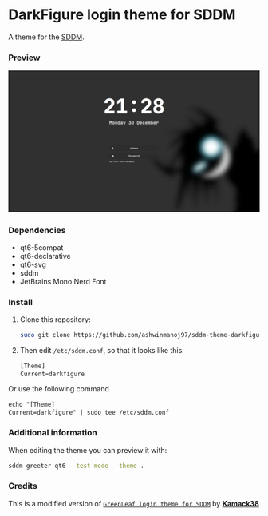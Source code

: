 # DarkFigure login theme for SDDM

A theme for the [SDDM](https://github.com/sddm/sddm).

### Preview

![Preview](./Previews/preview.png)

### Dependencies

- qt6-5compat
- qt6-declarative
- qt6-svg
- sddm
- JetBrains Mono Nerd Font


### Install

1. Clone this repository:

   ```sh
   sudo git clone https://github.com/ashwinmanoj97/sddm-theme-darkfigure.git /usr/share/sddm/themes/darkfigure
   ```

2. Then edit `/etc/sddm.conf`, so that it looks like this:

    ```
    [Theme]
    Current=darkfigure
    ```

Or use the following command

    echo "[Theme]
    Current=darkfigure" | sudo tee /etc/sddm.conf

### Additional information

When editing the theme you can preview it with:

```sh
sddm-greeter-qt6 --test-mode --theme .
```

### Credits

This is a modified version of [`GreenLeaf login theme for SDDM`](https://github.com/kamack38/sddm-greenleaf) by [**Kamack38**](https://github.com/kamack38)
